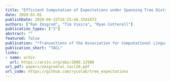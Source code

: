 ```yaml
---
title: "Efficient Computation of Expectations under Spanning Tree Distributions"
date: 2020-01-01
publishDate: 2020-09-15T16:25:44.354167Z
authors: ["Ran Zmigrod", "Tim Vieira", "Ryan Cotterell"]
publication_types: ["2"]
abstract: ""
featured: false
publication: "*Transactions of the Association for Computational Linguistics*"
publication_short: "TACL"
links:
- name: arXiv
  url: https://arxiv.org/abs/2008.12988
url_pdf: papers/zmigrod+al.tacl20.pdf
url_code: https://github.com/rycolab/tree_expectations
---
```


